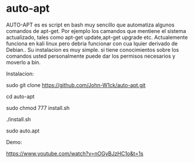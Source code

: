 # auto-apt
AUTO-APT es es script en bash muy sencillo que automatiza algunos comandos de apt-get. Por ejemplo los camandos que mentiene el sistema actualizado, tales como apt-get update,apt-get upgrade etc. Actualemente funciona en kali linux pero debria funcionar con cua lquier derivado de Debian..
Su instalacion es muy simple. si tiene conocimientos sobre los comandos usted personalmente puede dar los permisos necesarios y moverlo a bin.

Instalacion:

sudo git clone https://github.com/John-W1ck/auto-apt.git

cd auto-apt
 
sudo chmod 777 install.sh

./install.sh

sudo auto.apt

Demo: 

https://www.youtube.com/watch?v=nOGyBJzHC1o&t=1s
